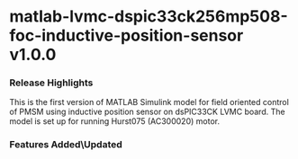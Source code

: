 # matlab-lvmc-dspic33ck256mp508-foc-inductive-position-sensor v1.0.0
### Release Highlights
This is the first version of MATLAB Simulink model for field oriented control of PMSM using inductive position sensor on dsPIC33CK LVMC board.
The model is set up for running Hurst075 (AC300020) motor.


### Features Added\Updated



